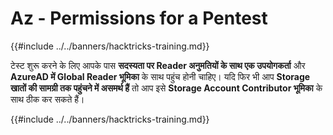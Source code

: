 # Az - Permissions for a Pentest

{{#include ../../banners/hacktricks-training.md}}

टेस्ट शुरू करने के लिए आपके पास **सदस्यता पर Reader अनुमतियों के साथ एक उपयोगकर्ता** और **AzureAD में Global Reader भूमिका** के साथ पहुंच होनी चाहिए। यदि फिर भी आप **Storage खातों की सामग्री तक पहुंचने में असमर्थ हैं** तो आप इसे **Storage Account Contributor भूमिका** के साथ ठीक कर सकते हैं।

{{#include ../../banners/hacktricks-training.md}}
